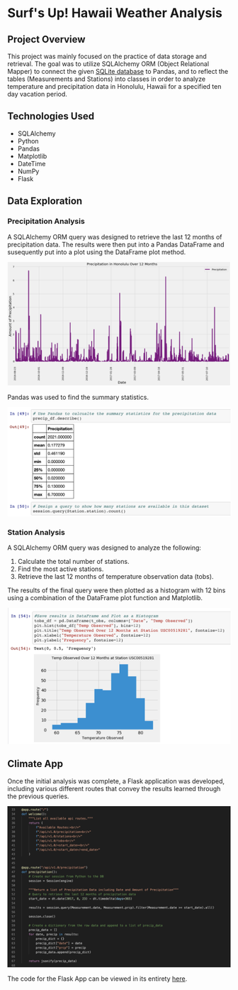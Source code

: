 # Surf's Up! Hawaii Weather Analysis

## Project Overview

This project was mainly focused on the practice of data storage and retrieval. The goal was to utilize SQLAlchemy ORM (Object Relational Mapper) to connect the given [SQLite database](https://github.com/jobrien1726/sqlalchemy-challenge/blob/master/Resources/hawaii.sqlite) to Pandas, and to reflect the tables (Measurements and Stations) into classes in order to analyze temperature and precipitation data in Honolulu, Hawaii for a specified ten day vacation period. 

## Technologies Used

- SQLAlchemy
- Python
- Pandas
- Matplotlib
- DateTime
- NumPy
- Flask

## Data Exploration

### Precipitation Analysis

A SQLAlchemy ORM query was designed to retrieve the last 12 months of precipitation data. The results were then put into a Pandas DataFrame and susequently put into a plot using the DataFrame plot method.  

![](Images/precip_plot.png)

Pandas was used to find the summary statistics.

![](Images/precip_stats.png)

### Station Analysis

A SQLAlchemy ORM query was designed to analyze the following:

1. Calculate the total number of stations.
2. Find the most active stations.
3. Retrieve the last 12 months of temperature observation data (tobs).

The results of the final query were then plotted as a histogram with 12 bins using a combination of the DataFrame plot function and Matplotlib. 

![](Images/tobs_hist.png)

## Climate App 

Once the initial analysis was complete, a Flask application was developed, including various different routes that convey the results learned through the previous queries.

![](Images/flask.png)

The code for the Flask App can be viewed in its entirety [here](https://github.com/jobrien1726/sqlalchemy-challenge/blob/master/app.py).
